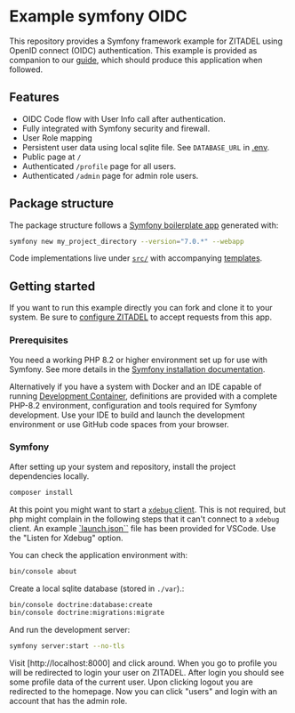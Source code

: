 # Example symfony OIDC

This repository provides a Symfony framework example for ZITADEL using OpenID connect (OIDC) authentication.
This example is provided as companion to our [guide](https://zitadel.com/docs/examples/login/symfony),
which should produce this application when followed.

## Features

 - OIDC Code flow with User Info call after authentication.
 - Fully integrated with Symfony security and firewall.
 - User Role mapping
 - Persistent user data using local sqlite file. See `DATABASE_URL` in [.env](.env).
 - Public page at `/`
 - Authenticated `/profile` page for all users.
 - Authenticated `/admin` page for admin role users.

## Package structure

The package structure follows a [Symfony boilerplate app](https://symfony.com/doc/current/setup.html#creating-symfony-applications) generated with:

```bash
symfony new my_project_directory --version="7.0.*" --webapp
```

Code implementations live under [`src/`](/src/) with accompanying [templates](/templates/).

## Getting started

If you want to run this example directly you can fork and clone it to your system.
Be sure to [configure ZITADEL](https://docs-git-docs-example-symfony-zitadel.vercel.app/docs/examples/login/symfony#zitadel-setup) to accept requests from this app.

### Prerequisites

You need a working PHP 8.2 or higher environment set up for use with Symfony. See more details in the [Symfony installation documentation](https://symfony.com/doc/current/setup.html#technical-requirements).

Alternatively if you have a system with Docker and an IDE capable of running [Development Container](https://containers.dev/),
definitions are provided with a complete PHP-8.2 environment, configuration and tools required for Symfony development.
Use your IDE to build and launch the development environment or use GitHub code spaces from your browser.

### Symfony

After setting up your system and repository, install the project dependencies locally.

```bash
composer install
```

At this point you might want to start a [`xdebug` client](https://xdebug.org/docs/step_debug#clients).
This is not required, but php might complain in the following steps that it can't connect to a `xdebug` client.
An example [`launch.json``](.vscode/launch.json) file has been provided for VSCode. Use the "Listen for Xdebug" option.

You can check the application environment with:

```bash
bin/console about
```

Create a local sqlite database (stored in `./var`).:

```bash
bin/console doctrine:database:create
bin/console doctrine:migrations:migrate
```

And run the development server:

```bash
symfony server:start --no-tls
```

Visit [http://localhost:8000] and click around. When you go to profile you will be redirected to login your user on ZITADEL. After login you should see some profile data of the current user. Upon clicking logout you are redirected to the homepage. Now you can click "users" and login with an account that has the admin role.
